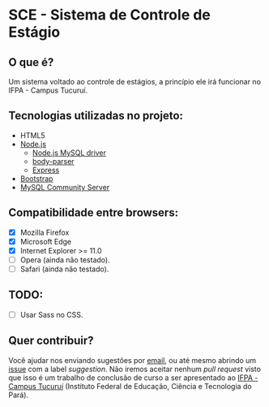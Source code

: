 # SCE - Sistema de Controle de Estágio

## O que é?

  Um sistema voltado ao controle de estágios, a princípio ele irá funcionar no IFPA - Campus Tucuruí.

## Tecnologias utilizadas no projeto:

 * HTML5
 * [Node.js](https://nodejs.org)
    * [Node.js MySQL driver](https://www.npmjs.com/package/mysql)
    * [body-parser](https://www.npmjs.com/package/body-parser)
    * [Express](http://expressjs.com/)
 * [Bootstrap](http://getbootstrap.com/)
 * [MySQL Community Server](https://dev.mysql.com/downloads/mysql/)

## Compatibilidade entre browsers:

  - [X] Mozilla Firefox
  - [X] Microsoft Edge
  - [X] Internet Explorer >= 11.0
  - [ ] Opera (ainda não testado).
  - [ ] Safari (ainda não testado).

## TODO:

  - [ ] Usar Sass no CSS.

## Quer contribuir?

 Você ajudar nos enviando sugestões por [email](mailto:rafaelnunes737@hotmail.com), ou até mesmo abrindo um [issue](https://github.com/rafaelcn/SICA/issues/new) com a label *suggestion*. Não iremos aceitar nenhum *pull request* visto que isso é um trabalho de conclusão de curso a ser apresentado ao [IFPA - Campus Tucuruí](http://tucurui.ifpa.edu.br/) (Instituto Federal de Educação, Ciência e Tecnologia do Pará).
